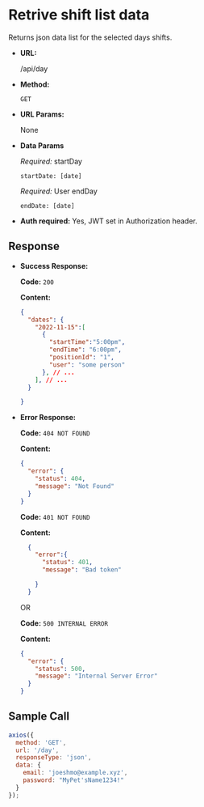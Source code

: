 # Retrive shift list data

Returns json data list for the selected days shifts.

- **URL:**

  /api/day

- **Method:**

  `GET`

- **URL Params:**

  None

- **Data Params**

  _Required:_ startDay

  `startDate: [date]`

  _Required:_ User endDay

  `endDate: [date]`


- **Auth required:** Yes, JWT set in Authorization header.

## Response

- **Success Response:**

  **Code:** `200`

  **Content:**

  ```json
  {
    "dates": {
      "2022-11-15":[
        {
          "startTime":"5:00pm",
          "endTime": "6:00pm",
          "positionId": "1",
          "user": "some person"
        }, // ...
      ], // ...
    }
  
  }
  ```

- **Error Response:**

  **Code:** `404 NOT FOUND`

  **Content:**

  ```json
  {
    "error": {
      "status": 404,
      "message": "Not Found"
    }
  }
  ```
  **Code:** `401 NOT FOUND`

  **Content:**
  ```json
    {
      "error":{
        "status": 401,
        "message": "Bad token"

      }
    }
  ```

  OR

  **Code:** `500 INTERNAL ERROR`

  **Content:**

  ```json
  {
    "error": {
      "status": 500,
      "message": "Internal Server Error"
    }
  }
  ```

## Sample Call

```javascript
axios({
  method: 'GET',
  url: '/day',
  responseType: 'json',
  data: {
    email: 'joeshmo@example.xyz',
    password: "MyPet'sName1234!"
  }
});
```
